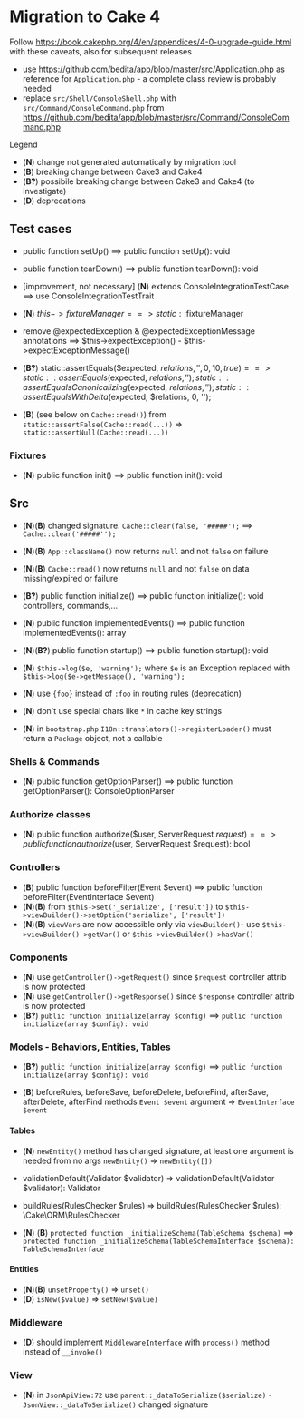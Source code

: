 # Migration to Cake 4

Follow <https://book.cakephp.org/4/en/appendices/4-0-upgrade-guide.html> with these caveats, also for subsequent releases

* use <https://github.com/bedita/app/blob/master/src/Application.php> as reference for `Application.php` - a complete class review is probably needed
* replace `src/Shell/ConsoleShell.php` with `src/Command/ConsoleCommand.php` from <https://github.com/bedita/app/blob/master/src/Command/ConsoleCommand.php>

Legend

* (**N**) change not generated automatically by migration tool
* (**B**) breaking change between Cake3 and Cake4
* (**B?**) possibile breaking change between Cake3 and Cake4 (to investigate)
* (**D**) deprecations

## Test cases

* public function setUp() ==> public function setUp(): void

* public function tearDown() ==> public function tearDown(): void

* [improvement, not necessary] (**N**) extends ConsoleIntegrationTestCase  ==>  use ConsoleIntegrationTestTrait

* (**N**) $this->fixtureManager ==>  static::$fixtureManager

* remove @expectedException & @expectedExceptionMessage annotations ==> $this->expectException() - $this->expectExceptionMessage()

* (**B?**) static::assertEquals($expected, $relations, '', 0, 10, true) ==>
    static::assertEquals($expected, $relations, '');
    static::assertEqualsCanonicalizing($expected, $relations, '');
    static::assertEqualsWithDelta($expected, $relations, 0, '');

* (**B**) (see below on `Cache::read()`) from `static::assertFalse(Cache::read(...))` => `static::assertNull(Cache::read(...))`

### Fixtures

* (**N**) public function init() ==> public function init(): void

## Src

* (**N**)(**B**) changed signature. `Cache::clear(false, '#####');` ==>  `Cache::clear('#####'');`

* (**N**)(**B**) `App::className()` now returns `null` and not `false` on failure

* (**N**)(**B**) `Cache::read()` now returns `null` and not `false` on data missing/expired or failure

* (**B?**) public function initialize() ==> public function initialize(): void
    controllers, commands,...

* (**N**) public function implementedEvents() ==> public function implementedEvents(): array

* (**N**)(**B?**) public function startup() ==> public function startup(): void

* (**N**) `$this->log($e, 'warning');` where `$e` is an Exception replaced with `$this->log($e->getMessage(), 'warning');`

* (**N**) use `{foo}` instead of `:foo` in routing rules (deprecation)

* (**N**) don't use special chars like `*` in cache key strings

* (**N**) in `bootstrap.php` `I18n::translators()->registerLoader()` must return a `Package` object, not a callable

### Shells & Commands

* (**N**) public function getOptionParser() ==> public function getOptionParser(): ConsoleOptionParser

### Authorize classes

* (**N**) public function authorize($user, ServerRequest $request) ==> public function authorize($user, ServerRequest $request): bool

### Controllers

* (**B**) public function beforeFilter(Event $event) ==> public function beforeFilter(EventInterface $event)
* (**N**)(**B**) from `$this->set('_serialize', ['result'])` to `$this->viewBuilder()->setOption('serialize', ['result'])`
* (**N**)(**B**) `viewVars` are now accessible only via `viewBuilder()`- use `$this->viewBuilder()->getVar()` or `$this->viewBuilder()->hasVar()`

### Components

* (**N**) use `getController()->getRequest()` since `$request` controller attrib is now protected
* (**N**) use `getController()->getResponse()` since `$response` controller attrib is now protected
* (**B?**) `public function initialize(array $config)` ==> `public function initialize(array $config): void`

### Models - Behaviors, Entities, Tables

* (**B?**) `public function initialize(array $config)` ==> `public function initialize(array $config): void`

* (**B**) beforeRules, beforeSave, beforeDelete, beforeFind, afterSave, afterDelete, afterFind methods `Event $event` argument => `EventInterface $event`

#### Tables

* (**N**) `newEntity()` method has changed signature, at least one argument is needed from no args `newEntity()` => `newEntity([])`

* validationDefault(Validator $validator) => validationDefault(Validator $validator): Validator

* buildRules(RulesChecker $rules) => buildRules(RulesChecker $rules): \Cake\ORM\RulesChecker

* (**N**) (**B**) `protected function _initializeSchema(TableSchema $schema)` ==> `protected function _initializeSchema(TableSchemaInterface $schema): TableSchemaInterface`

#### Entities

* (**N**)(**B**) `unsetProperty()` => `unset()`
* (**D**) `isNew($value)` => `setNew($value)`

### Middleware

* (**D**) should implement `MiddlewareInterface` with `process()` method instead of `__invoke()`

### View

* (**N**) in `JsonApiView:72` use ```parent::_dataToSerialize($serialize)``` - `JsonView::_dataToSerialize()` changed signature
